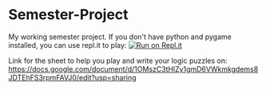 # Semester-Project
My working semester project.
If you don't have python and pygame installed, you can use repl.it to play:
[![Run on Repl.it](https://repl.it/badge/github/SomeoneMysterious/Semester-Project)](https://repl.it/github/SomeoneMysterious/Semester-Project)

Link for the sheet to help you play and write your logic puzzles on:
https://docs.google.com/document/d/1OMszC3tHlZy1gmD6VWkmkgdems8JDTEhFS3rpmFAVJ0/edit?usp=sharing
